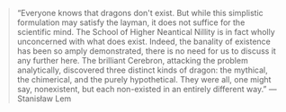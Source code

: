 
> “Everyone knows that dragons don't exist. But while this simplistic formulation may satisfy the layman, it does not suffice for the scientific mind. The School of Higher Neantical Nillity is in fact wholly unconcerned with what does exist. Indeed, the banality of existence has been so amply demonstrated, there is no need for us to discuss it any further here. The brilliant Cerebron, attacking the problem analytically, discovered three distinct kinds of dragon: the mythical, the chimerical, and the purely hypothetical. They were all, one might say, nonexistent, but each non-existed in an entirely different way.” — Stanisław Lem
